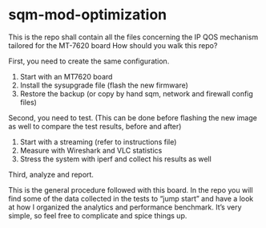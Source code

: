 # sqm-mod-optimization
This is the repo shall contain all the files concerning the IP QOS mechanism tailored for the MT-7620 board 
How should you walk this repo? 

First, you need to create the same configuration. 
1.	Start with an MT7620 board
2.	Install the sysupgrade file (flash the new firmware)
3.	Restore the backup (or copy by hand sqm, network and firewall config files)

Second, you need to test. (This can be done before flashing the new image as well to compare the test results, before and after)
1.	Start with a streaming (refer to instructions file)			            
2.	Measure with Wireshark and VLC statistics		                         
3.	Stress the system with iperf and collect his results as well	      

Third, analyze and report.

This is the general procedure followed with this board. In the repo you will find some of the data collected in the tests to “jump start” and have a look at how I organized the analytics and performance benchmark. It’s very simple, so feel free to complicate and spice things up.
